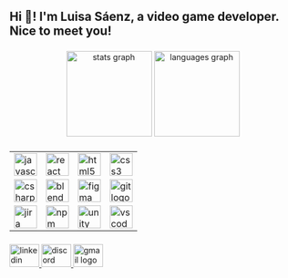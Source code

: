 <h2 align="left">Hi 👋! I'm Luisa Sáenz, a video game developer. Nice to meet you!</h2>

###

<div align="center">
  <img src="https://github-readme-stats.vercel.app/api?username=Lusaenz&hide_title=false&hide_rank=false&show_icons=true&include_all_commits=true&count_private=true&disable_animations=false&locale=en&hide_border=false&order=1&custom_title=LuSaenz%20status" height="150" alt="stats graph"  />
  <img src="https://github-readme-stats.vercel.app/api/top-langs?username=Lusaenz&locale=en&hide_title=false&layout=compact&card_width=320&langs_count=5&hide_border=false&order=2" height="150" alt="languages graph"  />
</div>

###

<div align="center">
  <table>
    <tr>
      <td><img src="https://cdn.jsdelivr.net/gh/devicons/devicon/icons/javascript/javascript-original.svg" height="40" alt="javascript logo"/></td>
      <td><img src="https://cdn.jsdelivr.net/gh/devicons/devicon/icons/react/react-original.svg" height="40" alt="react logo"/></td>
      <td><img src="https://cdn.jsdelivr.net/gh/devicons/devicon/icons/html5/html5-original.svg" height="40" alt="html5 logo"/></td>
      <td><img src="https://cdn.jsdelivr.net/gh/devicons/devicon/icons/css3/css3-original.svg" height="40" alt="css3 logo"/></td>
    </tr>
    <tr>
      <td><img src="https://cdn.jsdelivr.net/gh/devicons/devicon/icons/csharp/csharp-original.svg" height="40" alt="csharp logo"/></td>
      <td><img src="https://cdn.jsdelivr.net/gh/devicons/devicon/icons/blender/blender-original.svg" height="40" alt="blender logo"/></td>
      <td><img src="https://cdn.jsdelivr.net/gh/devicons/devicon/icons/figma/figma-original.svg" height="40" alt="figma logo"/></td>
      <td><img src="https://cdn.jsdelivr.net/gh/devicons/devicon/icons/git/git-original.svg" height="40" alt="git logo"/></td>
    </tr>
    <tr>
      <td><img src="https://cdn.jsdelivr.net/gh/devicons/devicon/icons/jira/jira-original.svg" height="40" alt="jira logo"/></td>
      <td><img src="https://cdn.jsdelivr.net/gh/devicons/devicon/icons/npm/npm-original-wordmark.svg" height="40" alt="npm logo"/></td>
      <td><img src="https://cdn.jsdelivr.net/gh/devicons/devicon/icons/unity/unity-original.svg" height="40" alt="unity logo"/></td>
      <td><img src="https://cdn.jsdelivr.net/gh/devicons/devicon/icons/vscode/vscode-original.svg" height="40" alt="vscode logo"/></td>
    </tr>
  </table>
</div>

###

<div align="left">
  <a href="https://www.linkedin.com/in/lusaenz-gamedev/" target="_blank">
    <img src="https://raw.githubusercontent.com/maurodesouza/profile-readme-generator/master/src/assets/icons/social/linkedin/default.svg" width="52" height="40" alt="linkedin logo"  />
  </a>
  <a href="luisasaenz4434" target="_blank">
    <img src="https://raw.githubusercontent.com/maurodesouza/profile-readme-generator/master/src/assets/icons/social/discord/default.svg" width="52" height="40" alt="discord logo"  />
  </a>
  <a href="lsaenzroa@gmail.com" target="_blank">
    <img src="https://raw.githubusercontent.com/maurodesouza/profile-readme-generator/master/src/assets/icons/social/gmail/default.svg" width="52" height="40" alt="gmail logo"  />
  </a>
</div>

###
